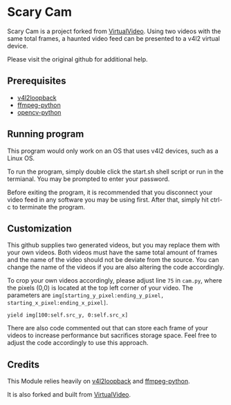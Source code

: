 # Scary Cam
Scary Cam is a project forked from [VirtualVideo](https://github.com/Flashs/virtualvideo). Using two videos with the same total frames, a haunted video feed can be presented to a v4l2 virtual device.

Please visit the original github for additional help.

## Prerequisites 
* [v4l2loopback](https://github.com/umlaeute/v4l2loopback)
* [ffmpeg-python](https://github.com/kkroening/ffmpeg-python/) 
* [opencv-python](https://github.com/opencv/opencv-python)

## Running program
This program would only work on an OS that uses v4l2 devices, such as a Linux OS.

To run the program, simply double click the start.sh shell script or run in the termianal. You may be prompted to enter your password.

Before exiting the program, it is recommended that you disconnect your video feed in any software you may be using first. After that, simply hit ctrl-c to terminate the program.

## Customization
This github supplies two generated videos, but you may replace them with your own videos. Both videos must have the same total amount of frames and the name of the video should not be deviate from the source. You can change the name of the videos if you are also altering the code accordingly.

To crop your own videos accordingly, please adjust line `75` in `cam.py`, where the pixels (0,0) is located at the top left corner of your video. The parameters are `img[starting_y_pixel:ending_y_pixel, starting_x_pixel:ending_x_pixel]`. 
```
yield img[100:self.src_y, 0:self.src_x]
```

There are also code commented out that can store each frame of your videos to increase performance but sacrifices storage space. Feel free to adjust the code accordingly to use this approach.

## Credits
This Module relies heavily on [v4l2loopback](https://github.com/umlaeute/v4l2loopback) 
and [ffmpeg-python](https://github.com/kkroening/ffmpeg-python/).

It is also forked and built from [VirtualVideo](https://github.com/Flashs/virtualvideo).
